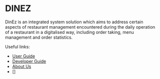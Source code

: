 # DINEZ

DinEz is an integrated system solution which aims to address certain aspects of restaurant management encountered during
the daily operation of a restaurant in a digitalised way, including order taking, menu management and order statistics.


Useful links:
* [User Guide](UserGuide.md)
* [Developer Guide](DeveloperGuide.md)
* [About Us](AboutUs.md)
* []
